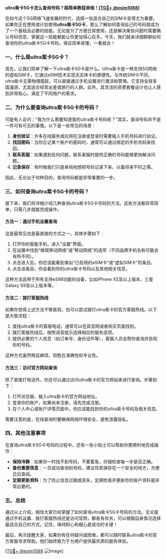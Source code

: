 **ultra紫卡5G卡怎么查询号码？超简单教程来啦！[[TG💪+ @esim1088](https://t.me/s/esim1088)]**

在如今这个5G网络飞速发展的时代，选择一张适合自己的SIM卡变得尤为重要。如果你正在使用或计划使用**ultra紫卡5G卡**，那么了解如何查询自己的号码就成为了一个基础且必要的技能。无论是为了方便日常使用，还是解决某些问题时需要确认号码信息，掌握这一技能都能让你更加得心应手。今天，我们就来详细聊聊如何查询你的ultra紫卡5G卡号码，保证简单易懂，一看就会！

### 一、什么是ultra紫卡5G卡？

首先，让我们简单了解一下ultra紫卡5G卡是什么。Ultra紫卡是一种支持5G网络的虚拟SIM卡，它通过eSIM技术实现无实体卡的便捷性。与传统SIM卡不同，ultra紫卡无需物理插拔，可以直接通过手机设置进行激活和管理。它支持全球多国漫游，尤其适合经常出差或旅行的人群。此外，其灵活的资费套餐设计也让人感到非常贴心，满足了不同用户的需求。

### 二、为什么要查询ultra紫卡5G卡的号码？

可能有人会问：“我为什么需要知道我的ultra紫卡号码呢？”其实，查询号码并不是一件可有可无的事情。以下是一些常见的场景：

1. **身份验证**：许多在线服务或应用在注册或登录时需要输入手机号码进行验证。
2. **找回密码**：当你忘记某个账户的密码时，通常可以通过绑定的手机号码来找回。
3. **联系客服**：如果遇到任何问题，联系客服时提供正确的号码能够更快解决问题。
4. **记录保存**：有时候我们只是单纯地想把号码记录下来，以备将来不时之需。

因此，无论出于何种目的，查询号码都是非常重要的一步。

### 三、如何查询ultra紫卡5G卡的号码？

接下来，我们将详细介绍几种查询ultra紫卡5G卡号码的方法。这些方法都非常简单，只需几步就能完成操作。

#### 方法一：通过手机设置查询

这是最常见也是最直接的方式之一。具体步骤如下：

1. 打开你的智能手机，进入“设置”界面。
2. 在设置中找到“蜂窝移动网络”或“移动网络”的选项（不同品牌手机名称可能会有所不同）。
3. 点击进入后，你应该能看到类似“已启用的eSIM卡”或“虚拟SIM卡”的条目。
4. 点击该条目，你会看到你的ultra紫卡号码以及其他相关信息。

这种方法适用于所有支持eSIM功能的设备，比如iPhone XS及以上版本、三星Galaxy S9及以上版本等。

#### 方法二：拨打客服热线

如果你觉得上述方法不够直观，也可以尝试拨打ultra紫卡的官方客服热线。以下是大致流程：

1. 查找ultra紫卡的客服电话，通常可以在其官网或者购买页面找到。
2. 拨打客服热线后，按照语音提示选择相应的服务选项。
3. 提供必要的个人信息（如订单号、身份证件等），客服人员会帮你查询并告知你的号码。

这种方式虽然稍显麻烦，但胜在准确性和专业性。

#### 方法三：访问官方网站查询

除了直接打电话外，你还可以通过访问ultra紫卡的官方网站来进行查询。步骤如下：

1. 打开浏览器，输入ultra紫卡的官方网站地址。
2. 登录你的账户，如果尚未注册，请先完成注册。
3. 在个人中心或账户详情页面中，你应该能找到你的ultra紫卡号码及相关信息。

需要注意的是，在线查询时要确保网络环境安全，避免泄露隐私。

### 四、其他注意事项

在查询ultra紫卡5G卡号码的过程中，还有一些小贴士可以帮助你更顺利地完成操作：

- **保持冷静**：如果你一时找不到号码，不要着急，仔细检查每一步是否正确。
- **备份重要信息**：一旦成功查询到号码，建议将其保存在一个安全的地方，方便日后查阅。
- **定期更新资料**：为了防止信息过期或丢失，定期检查并更新你的账户资料是非常必要的。

### 五、总结

通过以上介绍，相信大家已经掌握了如何查询ultra紫卡5G卡号码的方法。无论是通过手机设置、拨打客服热线还是访问官网，都各有优劣，可以根据自身情况选择最适合自己的方式。记住，保持耐心和细心是成功的关键！

最后，再次提醒大家，如果你有任何疑问或困难，都可以随时联系ultra紫卡的官方客服寻求帮助。他们始终致力于为用户提供最优质的服务体验。

[[TG💪+ @esim1088](https://t.me/s/esim1088) ![Image](https://i.postimg.cc/4NQfJmqS/Snipaste-2025-05-13-00-14-12.png)]